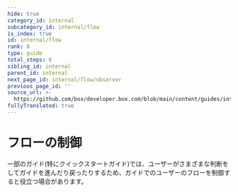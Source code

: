 ```yaml
---
hide: true
category_id: internal
subcategory_id: internal/flow
is_index: true
id: internal/flow
rank: 0
type: guide
total_steps: 6
sibling_id: internal
parent_id: internal
next_page_id: internal/flow/observer
previous_page_id: ''
source_url: >-
  https://github.com/box/developer.box.com/blob/main/content/guides/internal/flow/index.md
fullyTranslated: true
---
```

<!-- does not need translation -->

# フローの制御

一部のガイド(特にクイックスタートガイド)では、ユーザーがさまざまな判断をしてガイドを進んだり戻ったりするため、ガイドでのユーザーのフローを制御すると役立つ場合があります。
